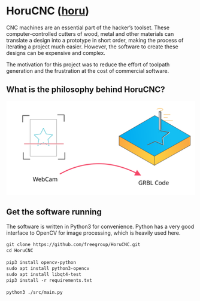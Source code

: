 # HoruCNC ([horu](https://glosbe.com/ja/en/horu))

CNC machines are an essential part of the hacker’s toolset. These computer-controlled cutters of wood, metal and other materials can translate a design into a prototype in short order, making the process of iterating a project much easier. However, the software to create these designs can be expensive and complex.

The motivation for this project was to reduce the effort of toolpath generation and the frustration at the cost of commercial software. 

## What is the philosophy behind HoruCNC?

![teaser](./images/teaser.svg)


## Get the software running
The software is written in Python3 for convenience. Python has a very good interface to OpenCV for image processing, which is heavily used here.

``` 
git clone https://github.com/freegroup/HoruCNC.git
cd HoruCNC

pip3 install opencv-python
sudo apt install python3-opencv
sudo apt install libqt4-test
pip3 install -r requirements.txt

python3 ./src/main.py
```
